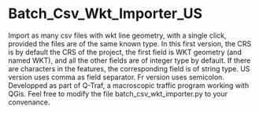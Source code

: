 # Batch_Csv_Wkt_Importer_US
Import as many csv files with wkt line geometry, with a single click, provided the files are of the same known type.
In this first version, the CRS is by default the CRS of the project, the first field is WKT geometry (and named WKT), and all the other fields are of integer type by default.
If there are characters in the features, the corresponding field is of string type.
US version uses comma as field separator. Fr version uses semicolon.
Developped as part of Q-Traf, a macroscopic traffic program working with QGis.
Feel free to modify the file batch_csv_wkt_importer.py to your convenance.
